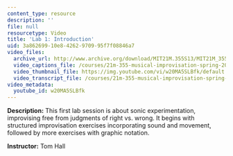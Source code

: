 ```yaml
---
content_type: resource
description: ''
file: null
resourcetype: Video
title: 'Lab 1: Introduction'
uid: 3a862699-10e8-4262-9709-95f7f08846a7
video_files:
  archive_url: http://www.archive.org/download/MIT21M.355S13/MIT21M_355S13_lab_1_300k.mp4
  video_captions_file: /courses/21m-355-musical-improvisation-spring-2013/365690099ac854f98d157da59f70d222_w20MA5SLBfk.vtt
  video_thumbnail_file: https://img.youtube.com/vi/w20MA5SLBfk/default.jpg
  video_transcript_file: /courses/21m-355-musical-improvisation-spring-2013/7b7e145b76223b625cc4e92d928fd406_w20MA5SLBfk.pdf
video_metadata:
  youtube_id: w20MA5SLBfk
---
```


**Description:** This first lab session is about sonic experimentation, improvising free from judgments of right vs. wrong. It begins with structured improvisation exercises incorporating sound and movement, followed by more exercises with graphic notation.

**Instructor:** Tom Hall